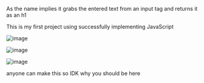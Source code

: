 As the name implies it grabs the entered text from an input tag and returns it as an h1 

This is my first project using successfully implementing JavaScript

![image](https://github.com/user-attachments/assets/1d0b0526-5f40-482b-9ebc-89cac88e3070)

![image](https://github.com/user-attachments/assets/600da2a7-0ffb-413d-bbc2-d48f0e655def)

![image](https://github.com/user-attachments/assets/66af5c91-57de-455d-8d4d-708b82154cbf)


anyone can make this so IDK why you should be here
